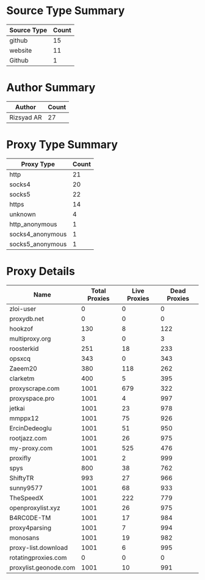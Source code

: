 # Source Type Summary

| Source Type | Count |
|-------------|-------|
| github | 15 |
| website | 11 |
| Github | 1 |


# Author Summary

| Author | Count |
|--------|-------|
| Rizsyad AR | 27 |


# Proxy Type Summary

| Proxy Type | Count |
|------------|-------|
| http | 21 |
| socks4 | 20 |
| socks5 | 22 |
| https | 14 |
| unknown | 4 |
| http_anonymous | 1 |
| socks4_anonymous | 1 |
| socks5_anonymous | 1 |


# Proxy Details

| Name | Total Proxies | Live Proxies | Dead Proxies |
|------|---------------|--------------|---------------|
| zloi-user | 0 | 0 | 0 |
| proxydb.net | 0 | 0 | 0 |
| hookzof | 130 | 8 | 122 |
| multiproxy.org | 3 | 0 | 3 |
| roosterkid | 251 | 18 | 233 |
| opsxcq | 343 | 0 | 343 |
| Zaeem20 | 380 | 118 | 262 |
| clarketm | 400 | 5 | 395 |
| proxyscrape.com | 1001 | 679 | 322 |
| proxyspace.pro | 1001 | 4 | 997 |
| jetkai | 1001 | 23 | 978 |
| mmppx12 | 1001 | 75 | 926 |
| ErcinDedeoglu | 1001 | 51 | 950 |
| rootjazz.com | 1001 | 26 | 975 |
| my-proxy.com | 1001 | 525 | 476 |
| proxifly | 1001 | 2 | 999 |
| spys | 800 | 38 | 762 |
| ShiftyTR | 993 | 27 | 966 |
| sunny9577 | 1001 | 68 | 933 |
| TheSpeedX | 1001 | 222 | 779 |
| openproxylist.xyz | 1001 | 26 | 975 |
| B4RC0DE-TM | 1001 | 17 | 984 |
| proxy4parsing | 1001 | 7 | 994 |
| monosans | 1001 | 19 | 982 |
| proxy-list.download | 1001 | 6 | 995 |
| rotatingproxies.com | 0 | 0 | 0 |
| proxylist.geonode.com | 1001 | 10 | 991 |
